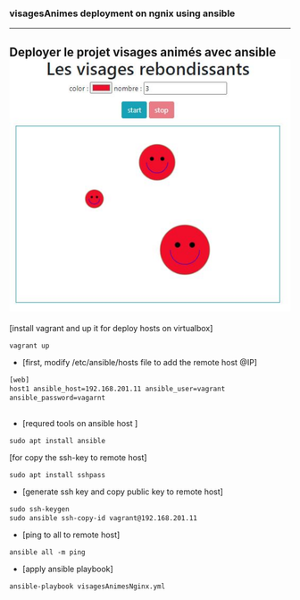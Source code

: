 ### visagesAnimes deployment on ngnix using ansible
------------
Deployer le projet visages animés avec ansible
![project](https://github.com/bakidjan/PL2_AI/blob/master/visagesAnimesjs/visagesAnimes.JPG)
------------
[install vagrant and up it for deploy hosts on virtualbox]<br>
```
vagrant up
```
- [first, modify /etc/ansible/hosts file to add the remote host @IP]<br>

```
[web]
host1 ansible_host=192.168.201.11 ansible_user=vagrant ansible_password=vagarnt
 
```

- [requred tools on ansible host ]<br>
```
sudo apt install ansible 
```
[for copy the ssh-key to remote host]<br> 
```
sudo apt install sshpass
```
- [generate ssh key and copy public key to remote host]<br>
```
sudo ssh-keygen
sudo ansible ssh-copy-id vagrant@192.168.201.11
```
- [ping to all to remote host]<br>
```
ansible all -m ping
```
- [apply ansible playbook]<br>
```
ansible-playbook visagesAnimesNginx.yml
```

